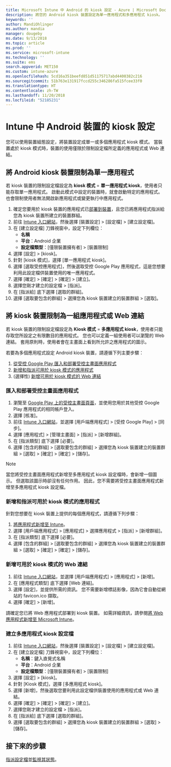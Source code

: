```yaml
---
title: Microsoft Intune 中 Android 的 kiosk 設定 - Azure | Microsoft Docs
description: 將您的 Android kiosk 裝置設定為單一應用程式和多應用程式 kiosk。
keywords: ''
author: MandiOhlinger
ms.author: mandia
manager: dougeby
ms.date: 9/13/2018
ms.topic: article
ms.prod: ''
ms.service: microsoft-intune
ms.technology: ''
ms.suite: ems
search.appverid: MET150
ms.custom: intune-azure
ms.openlocfilehash: 5cd16a351beefd851d51175717abd4400382c216
ms.sourcegitcommit: 51b763e131917fccd255c346286fa515fcee33f0
ms.translationtype: HT
ms.contentlocale: zh-TW
ms.lasthandoff: 11/20/2018
ms.locfileid: "52185231"
---
```

# <a name="kiosk-settings-for-android-devices-in-intune"></a>Intune 中 Android 裝置的 kiosk 設定

您可以使用裝置組態設定，將裝置設定成單一或多個應用程式 kiosk 模式。 當裝置處於 kiosk 模式時，裝置的使用僅限於限制設定檔所定義的應用程式或 Web 連結。 

## <a name="restrict-an-android-kiosk-device-to-a-single-app"></a>將 Android kiosk 裝置限制為單一應用程式

若 kiosk 裝置的限制設定檔設定為 **kiosk 模式** = **單一應用程式 kiosk**，使用者只能存取單一應用程式。 啟動此模式中設定的裝置時，就會啟動特定的應用程式。 也會限制使用者無法開啟新應用程式或變更執行中應用程式。

1. 確定您要用於 kiosk 裝置的應用程式已[部署到裝置](apps-deploy.md)，且您已將應用程式指派給您為 kiosk 裝置所建立的裝置群組。
2. 前往 [Intune 入口網站](https://portal.azure.com)，然後選擇 [裝置設定] > [設定檔] > [建立設定檔]。
3. 在 [建立設定檔] 刀鋒視窗中，設定下列欄位：
     - **名稱**
     - **平台**：Android 企業
     - **設定檔類型**：[僅限裝置擁有者] > [裝置限制]
4. 選擇 [設定] > [kiosk]。
5. 針對 [kiosk 模式]，選擇 [單一應用程式 kiosk]。
6. 選擇 [選取受控應用程式]，然後選取受控 Google Play 應用程式，這是您想要利用此設定檔供裝置使用的唯一應用程式。
7. 選擇 [確定] > [確定] > [確定] > [建立]。
8. 選擇您剛才建立的設定檔 > [指派]。
9. 在 [指派給] 底下選擇 [選取的群組]。
10. 選擇 [選取要包含的群組] > 選擇您為 kiosk 裝置建立的裝置群組 > [選取]。

## <a name="restrict-a-kiosk-device-to-a-set-of-apps-or-web-links"></a>將 kiosk 裝置限制為一組應用程式或 Web 連結

若 kiosk 裝置的限制設定檔設定為 **Kiosk 模式** = **多應用程式 kiosk**，使用者只能存取您所設定之有限數目的應用程式。 您也可以定義一組使用者可以瀏覽的 Web 連結。 套用原則時，使用者會在主畫面上看到所允許之應用程式的圖示。

若要為多個應用程式設定 Android kiosk 裝置，請遵循下列主要步驟：

1. [從受控 Google Play 匯入和部署受控主畫面應用程式](#import-and-deploy-the-managed-home-screen-app)
2. [新增和指派可用於 kiosk 模式的應用程式](#add-and-assign-apps-that-can-be-used-in-kiosk-mode)
3. (選擇性) [新增可用於 kiosk 模式的 Web 連結](#add-web-links-that-can-be-used-in-kiosk-mode)

### <a name="import-and-deploy-the-managed-home-screen-app"></a>匯入和部署受控主畫面應用程式

1. 瀏覽至 [Google Play 上的受控主畫面頁面](https://play.google.com/work/apps/details?id=com.microsoft.launcher.enterprise)，並使用您用於其他受控 Google Play 應用程式的相同帳戶登入。
2. 選擇 [核准]。
3. 前往 [Intune 入口網站](https://portal.azure.com)，並選擇 [用戶端應用程式] > [受控 Google Play] > [同步]。
4. 選擇 [應用程式] > [管理主畫面] > [指派] > [新增群組]。
5. 在 [指派類型] 底下選擇 [必要]。
6. 選擇 [包含的群組] > [選取要包含的群組] > 選擇您為 kiosk 裝置建立的裝置群組 > [選取] > [確定] > [確定] > [儲存]。

> [!NOTE]
> 當您將受控主畫面應用程式新增至多應用程式 kiosk 設定檔時，會新增一個圖示。 但選取該圖示時卻沒有任何作用。 因此，您不需要將受控主畫面應用程式新增至多應用程式 kiosk 設定檔。

### <a name="add-and-assign-apps-that-can-be-used-in-kiosk-mode"></a>新增和指派可用於 kiosk 模式的應用程式

針對您想要在 kiosk 裝置上提供的每個應用程式，請遵循下列步驟：

1. [將應用程式新增至 Intune](store-apps-android.md)。
2. 選擇 [用戶端應用程式] > [應用程式] > 選擇應用程式 > [指派] > [新增群組]。
3. 在 [指派類型] 底下選擇 [必要]。
4. 選擇 [包含的群組] > [選取要包含的群組] > 選擇您為 kiosk 裝置建立的裝置群組 > [選取] > [確定] > [確定] > [儲存]。

### <a name="add-web-links-that-can-be-used-in-kiosk-mode"></a>新增可用於 kiosk 模式的 Web 連結

1. 前往 [Intune 入口網站](https://portal.azure.com)，並選擇 [用戶端應用程式] > [應用程式] > [新增]。
2. 在 [應用程式類型] 底下選擇 [Web 連結]。
3. 選擇 [設定]，並提供所需的資訊。 您不需要新增標誌影像，因為它會自動從網站的 favicon.ico 擷取。
4. 選擇 [確定] > [新增]。

請確定您已將 Web 應用程式部署到 kiosk 裝置。 如需詳細資訊，請參閱[將 Web 應用程式新增至 Microsoft Intune](web-app.md)。

### <a name="create-a-multi-app-kiosk-profile"></a>建立多應用程式 kiosk 設定檔

1. 前往 [Intune 入口網站](https://portal.azure.com)，然後選擇 [裝置設定] > [設定檔] > [建立設定檔]。
3. 在 [建立設定檔] 刀鋒視窗中，設定下列欄位：
     - **名稱**：鍵入直覺式名稱
     - **平台**：Android 企業
     - **設定檔類型**：[僅限裝置擁有者] > [裝置限制]
4. 選擇 [設定] > [kiosk]。
5. 針對 [Kiosk 模式]，選擇 [多應用程式 kiosk]。
6. 選擇 [新增]，然後選取您要利用此設定檔供裝置使用的應用程式或 Web 連結。
7. 選擇 [確定] > [確定] > [確定] > [建立]。
8. 選擇您剛才建立的設定檔 > [指派]。
9. 在 [指派給] 底下選擇 [選取的群組]。
10. 選擇 [選取要包含的群組] > 選擇您為 kiosk 裝置建立的裝置群組 > [選取] > [儲存]。

## <a name="next-steps"></a>接下來的步驟
[指派設定檔](device-profile-assign.md)並[監視其狀態](device-profile-monitor.md)。
